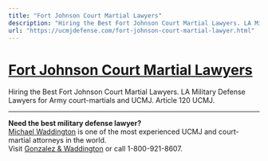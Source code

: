 ```yaml
---
title: "Fort Johnson Court Martial Lawyers"
description: "Hiring the Best Fort Johnson Court Martial Lawyers. LA Military Defense Lawyers for Army court-martials and UCMJ. Article 120 UCMJ."
url: "https://ucmjdefense.com/fort-johnson-court-martial-lawyer.html"
---
```


# [Fort Johnson Court Martial Lawyers](https://ucmjdefense.com/fort-johnson-court-martial-lawyer.html)

Hiring the Best Fort Johnson Court Martial Lawyers. LA Military Defense Lawyers for Army court-martials and UCMJ. Article 120 UCMJ.

---

**Need the best military defense lawyer?**  
[Michael Waddington](https://ucmjdefense.com/attorneys/michael-stewart-waddington-partner.html) is one of the most experienced UCMJ and court-martial attorneys in the world.  
Visit [Gonzalez & Waddington](https://ucmjdefense.com) or call 1-800-921-8607.
